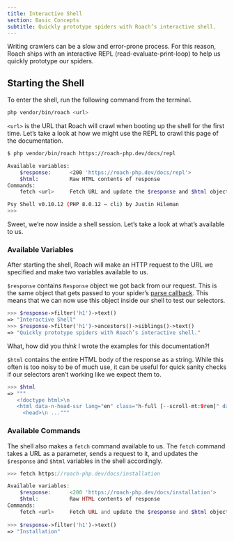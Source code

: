 ```yaml
---
title: Interactive Shell
section: Basic Concepts
subtitle: Quickly prototype spiders with Roach’s interactive shell.
---
```


Writing crawlers can be a slow and error-prone process. For this reason, Roach ships with an interactive REPL (read-evaluate-print-loop) to help us quickly prototype our spiders.

## Starting the Shell

To enter the shell, run the following command from the terminal.

```bash
php vendor/bin/roach <url>
```

`<url>` is the URL that Roach will crawl when booting up the shell for the first time. Let’s take a look at how we might use the REPL to crawl this page of the documentation.

```bash
$ php vendor/bin/roach https://roach-php.dev/docs/repl

Available variables:
    $response:      <200 'https://roach-php.dev/docs/repl'>
    $html:          Raw HTML contents of response
Commands:
    fetch <url>     Fetch URL and update the $response and $html objects

Psy Shell v0.10.12 (PHP 8.0.12 — cli) by Justin Hileman
>>>
```

Sweet, we’re now inside a shell session. Let’s take a look at what’s available to us.

### Available Variables

After starting the shell, Roach will make an HTTP request to the URL we specified and make two variables available to us.

`$response` contains  `Response` object we got back from our request. This is the same object that gets passed to your spider’s [parse callback](/docs/processing-responses). This means that we can now use this object inside our shell to test our selectors.

```php
>>> $response->filter('h1')->text()
=> "Interactive Shell"
>>> $response->filter('h1')->ancestors()->siblings()->text()
=> "Quickly prototype spiders with Roach’s interactive shell."
```

What, how did you _think_ I wrote the examples for this documentation?!

`$html` contains the entire HTML body of the response as a string. While this often is too noisy to be of much use, it can be useful for quick sanity checks if our selectors aren’t working like we expect them to.

```php
>>> $html
=> """
   <!doctype html>\n
   <html data-n-head-ssr lang="en" class="h-full [--scroll-mt:9rem]" data-n-head="%7B%22lang%22:%7B%22ssr%22:%22en%22%7D,%22class%22:%7B%22ssr%22:%22h-full%20%5B--scroll-mt:9rem%5D%22%7D%7D">\n
     <head>\n ..."""
```

### Available Commands

The shell also makes a `fetch` command available to us. The `fetch` command takes a URL as a parameter, sends a request to it, and updates the `$response` and `$html` variables in the shell accordingly.

```php
>>> fetch https://roach-php.dev/docs/installation

Available variables:
    $response:      <200 'https://roach-php.dev/docs/installation'>
    $html:          Raw HTML contents of response
Commands:
    fetch <url>     Fetch URL and update the $response and $html objects
        
>>> $response->filter('h1')->text()
=> "Installation"
```
